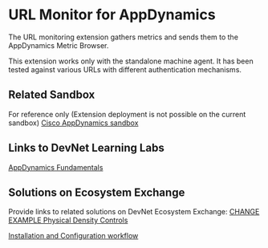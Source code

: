 # URL Monitor for AppDynamics
The URL monitoring extension gathers metrics and sends them to the AppDynamics Metric Browser.

This extension works only with the standalone machine agent. It has been tested against various URLs with different authentication mechanisms.


## Related Sandbox
For reference only (Extension deployment is not possible on the current sandbox) [Cisco AppDynamics sandbox](https://devnetsandbox.cisco.com/RM/Diagram/Index/9e056219-ab84-4741-9485-de3d3446caf2?diagramType=Topology)

## Links to DevNet Learning Labs
[AppDynamics Fundamentals](https://developer.cisco.com/learning/modules/appdynamics-fundamentals)

## Solutions on Ecosystem Exchange
Provide links to related solutions on DevNet Ecosystem Exchange:
[CHANGE EXAMPLE Physical Density Controls](https://developer.cisco.com/ecosystem/meraki/apps/5ed8fa69a0774c0a8cf97e9b/)

[Installation and Configuration workflow](https://github.com/Appdynamics/url-monitoring-extension/blob/master/README.md)

